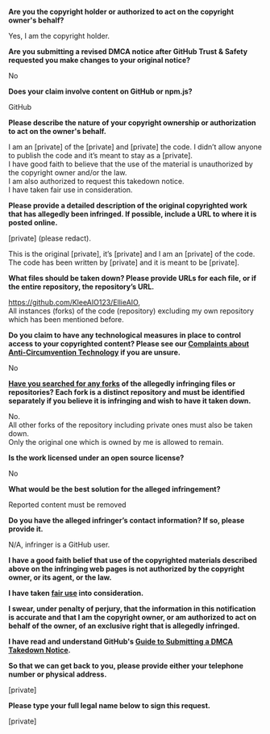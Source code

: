 **Are you the copyright holder or authorized to act on the copyright owner's behalf?**

Yes, I am the copyright holder.

**Are you submitting a revised DMCA notice after GitHub Trust & Safety requested you make changes to your original notice?**

No

**Does your claim involve content on GitHub or npm.js?**

GitHub

**Please describe the nature of your copyright ownership or authorization to act on the owner's behalf.**

I am an [private] of the [private] and [private] the code. I didn’t allow anyone to publish the code and it’s meant to stay as a [private].  
I have good faith to believe that the use of the material is unauthorized by the copyright owner and/or the law.  
I am also authorized to request this takedown notice.  
I have taken fair use in consideration.

**Please provide a detailed description of the original copyrighted work that has allegedly been infringed. If possible, include a URL to where it is posted online.**

[private] (please redact).

This is the original [private], it’s [private] and I am an [private] of the code. The code has been written by [private] and it is meant to be [private].

**What files should be taken down? Please provide URLs for each file, or if the entire repository, the repository’s URL.**

https://github.com/KleeAIO123/EllieAIO,  
All instances (forks) of the code (repository) excluding my own repository which has been mentioned before.

**Do you claim to have any technological measures in place to control access to your copyrighted content? Please see our <a href="https://docs.github.com/articles/guide-to-submitting-a-dmca-takedown-notice#complaints-about-anti-circumvention-technology">Complaints about Anti-Circumvention Technology</a> if you are unsure.**

No

**<a href="https://docs.github.com/articles/dmca-takedown-policy#b-what-about-forks-or-whats-a-fork">Have you searched for any forks</a> of the allegedly infringing files or repositories? Each fork is a distinct repository and must be identified separately if you believe it is infringing and wish to have it taken down.**

No.  
All other forks of the repository including private ones must also be taken down.  
Only the original one which is owned by me is allowed to remain.

**Is the work licensed under an open source license?**

No

**What would be the best solution for the alleged infringement?**

Reported content must be removed

**Do you have the alleged infringer’s contact information? If so, please provide it.**

N/A, infringer is a GitHub user.

**I have a good faith belief that use of the copyrighted materials described above on the infringing web pages is not authorized by the copyright owner, or its agent, or the law.**

**I have taken <a href="https://www.lumendatabase.org/topics/22">fair use</a> into consideration.**

**I swear, under penalty of perjury, that the information in this notification is accurate and that I am the copyright owner, or am authorized to act on behalf of the owner, of an exclusive right that is allegedly infringed.**

**I have read and understand GitHub's <a href="https://docs.github.com/articles/guide-to-submitting-a-dmca-takedown-notice/">Guide to Submitting a DMCA Takedown Notice</a>.**

**So that we can get back to you, please provide either your telephone number or physical address.**

[private]

**Please type your full legal name below to sign this request.**

[private]
